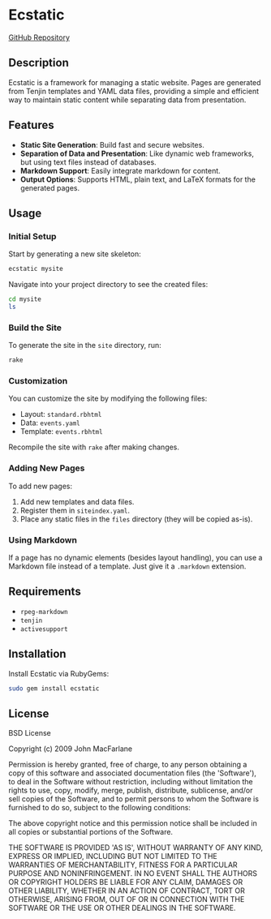 # Ecstatic

[GitHub Repository](http://github.com/jgm/ecstatic)

## Description

Ecstatic is a framework for managing a static website. Pages are generated from Tenjin templates and YAML data files, providing a simple and efficient way to maintain static content while separating data from presentation.

## Features

- **Static Site Generation**: Build fast and secure websites.
- **Separation of Data and Presentation**: Like dynamic web frameworks, but using text files instead of databases.
- **Markdown Support**: Easily integrate markdown for content.
- **Output Options**: Supports HTML, plain text, and LaTeX formats for the generated pages.

## Usage

### Initial Setup

Start by generating a new site skeleton:

```bash
ecstatic mysite
```

Navigate into your project directory to see the created files:

```bash
cd mysite
ls
```

### Build the Site

To generate the site in the `site` directory, run:

```bash
rake
```

### Customization

You can customize the site by modifying the following files:

- Layout: `standard.rbhtml`
- Data: `events.yaml`
- Template: `events.rbhtml`

Recompile the site with `rake` after making changes.

### Adding New Pages

To add new pages:

1. Add new templates and data files.
2. Register them in `siteindex.yaml`.
3. Place any static files in the `files` directory (they will be copied as-is).

### Using Markdown

If a page has no dynamic elements (besides layout handling), you can use a Markdown file instead of a template. Just give it a `.markdown` extension.

## Requirements

- `rpeg-markdown`
- `tenjin`
- `activesupport`

## Installation

Install Ecstatic via RubyGems:

```bash
sudo gem install ecstatic
```

## License

BSD License

Copyright (c) 2009 John MacFarlane

Permission is hereby granted, free of charge, to any person obtaining a copy of this software and associated documentation files (the 'Software'), to deal in the Software without restriction, including without limitation the rights to use, copy, modify, merge, publish, distribute, sublicense, and/or sell copies of the Software, and to permit persons to whom the Software is furnished to do so, subject to the following conditions:

The above copyright notice and this permission notice shall be included in all copies or substantial portions of the Software.

THE SOFTWARE IS PROVIDED 'AS IS', WITHOUT WARRANTY OF ANY KIND, EXPRESS OR IMPLIED, INCLUDING BUT NOT LIMITED TO THE WARRANTIES OF MERCHANTABILITY, FITNESS FOR A PARTICULAR PURPOSE AND NONINFRINGEMENT. IN NO EVENT SHALL THE AUTHORS OR COPYRIGHT HOLDERS BE LIABLE FOR ANY CLAIM, DAMAGES OR OTHER LIABILITY, WHETHER IN AN ACTION OF CONTRACT, TORT OR OTHERWISE, ARISING FROM, OUT OF OR IN CONNECTION WITH THE SOFTWARE OR THE USE OR OTHER DEALINGS IN THE SOFTWARE.
